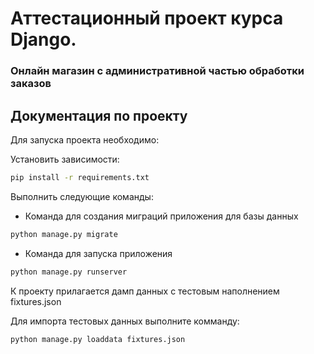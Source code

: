# Аттестационный проект курса Django.
### Онлайн магазин с административной частью обработки заказов

## Документация по проекту

Для запуска проекта необходимо:

Установить зависимости:
```bash
pip install -r requirements.txt
```

Выполнить следующие команды:

* Команда для создания миграций приложения для базы данных
```bash
python manage.py migrate
```

* Команда для запуска приложения
```bash
python manage.py runserver
```

К проекту прилагается дамп данных с тестовым наполнением fixtures.json

Для импорта тестовых данных выполните комманду:
```bash
python manage.py loaddata fixtures.json
```




